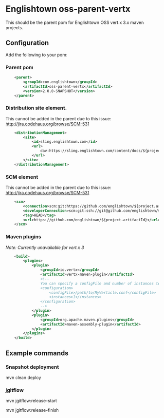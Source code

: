 # Englishtown oss-parent-vertx
This should be the parent pom for Englishtown OSS vert.x 3.x maven projects.


## Configuration
Add the following to your pom:

### Parent pom

```xml
    <parent>
        <groupId>com.englishtown</groupId>
        <artifactId>oss-parent-vertx</artifactId>
        <version>2.0.0-SNAPSHOT</version>
    </parent>
```

### Distribution site element.

This cannot be added in the parent due to this issue: http://jira.codehaus.org/browse/SCM-531

```xml
    <distributionManagement>
        <site>
            <id>sling.englishtown.com</id>
            <url>
                dav:https://sling.englishtown.com/content/docs/${project.groupId}/${project.artifactId}/${project.version}
            </url>
        </site>
    </distributionManagement>
```

### SCM element

This cannot be added in the parent due to this issue: http://jira.codehaus.org/browse/SCM-531


```xml
    <scm>
        <connection>scm:git:https://github.com/englishtown/${project.artifactId}.git</connection>
        <developerConnection>scm:git:ssh://git@github.com/englishtown/${project.artifactId}.git</developerConnection>
        <tag>HEAD</tag>
        <url>https://github.com/englishtown/${project.artifactId}</url>
    </scm>
```

### Maven plugins

_Note: Currently unavailable for vert.x 3_
```xml
    <build>
        <plugins>
            <plugin>
                <groupId>io.vertx</groupId>
                <artifactId>vertx-maven-plugin</artifactId>
                <!--
                You can specify a configFile and number of instances to run for the runMod task here if you want
                <configuration>
                    <configFile>/path/to/MyVerticle.conf</configFile>
                    <instances>1</instances>
                </configuration>
                -->
            </plugin>
            <plugin>
                <groupId>org.apache.maven.plugins</groupId>
                <artifactId>maven-assembly-plugin</artifactId>
            </plugin>
        </plugins>
    </build>
```


## Example commands

### Snapshot deployment
mvn clean deploy

### jgitflow
mvn jgitflow:release-start

mvn jgitflow:release-finish
